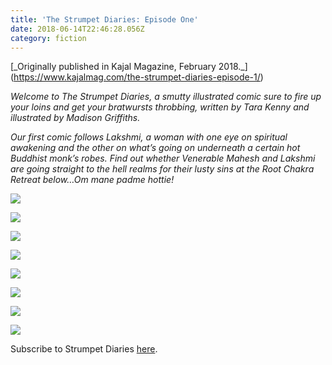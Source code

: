 ```yaml
---
title: 'The Strumpet Diaries: Episode One'
date: 2018-06-14T22:46:28.056Z
category: fiction
---
```

\[\_Originally published in Kajal Magazine, February 2018.\_] (https://www.kajalmag.com/the-strumpet-diaries-episode-1/)

_Welcome to The Strumpet Diaries, a smutty illustrated comic sure to fire up your loins and get your bratwursts throbbing, written by Tara Kenny and illustrated by Madison Griffiths._

_Our first comic follows Lakshmi, a woman with one eye on spiritual awakening and the other on what’s going on underneath a certain hot Buddhist monk’s robes. Find out whether Venerable Mahesh and Lakshmi are going straight to the hell realms for their lusty sins at the Root Chakra Retreat below…Om mane padme hottie!_

![](/img/page-1-edition-1.jpg)

![](/img/page-2-the-strumpet-diaries-issue-1.jpg)

![](/img/page-3-the-strumpet-diaries-edition-1.jpg)

![](/img/page-4-the-strumpet-diaries-issue-1.jpg)

![](/img/page-5-the-strumpet-diaries-issue-1.jpg)

![](/img/page-6-the-strumpet-diaries-issue-1.jpg)

![](/img/page-7-the-strumpet-diaries-issue-1.jpg)

![](/img/page-8-the-strumpet-diaries-issue-1.jpg)

Subscribe to Strumpet Diaries [here](https://mailchi.mp/bfd25006ff8f/subscribe-here).
